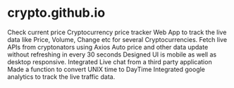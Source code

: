 # crypto.github.io
Check current price
Cryptocurrency price tracker
Web App to track the live data like Price, Volume, Change etc for several Cryptocurrencies.
Fetch live APIs from cryptonators using Axios
Auto price and other data update without refreshing in every 30 seconds
Designed UI is mobile as well as desktop responsive.
Integrated Live chat from a third party application
Made a function to convert UNIX time to DayTime
Integrated google analytics to track the live traffic data.
